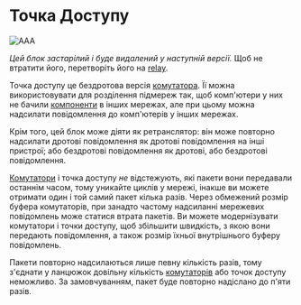 # Точка Доступу

![AAA](oredict:oc:accessPoint)

*Цей блок застарілий і буде видалений у наступній версії.* Щоб не втратити його, перетворіть його на [relay](relay.md).

Точка доступу це бездротова версія [комутатора](switch.md). Її можна використовувати для розділення підмереж так, щоб комп'ютери у них не бачили [компоненти](../general/computer.md) в інших мережах, але при цьому можна надсилати повідомлення до комп'ютерів у інших мережах.

Крім того, цей блок може діяти як ретранслятор: він може повторно надсилати дротові повідомлення як дротові повідомлення на інші пристрої; або бездротові повідомлення як дротові, або бездротові повідомлення.

[Комутатори](switch.md) і точка доступу *не* відстежують, які пакети вони передавали останнім часом, тому уникайте циклів у мережі, інакше ви можете отримати один і той самий пакет кілька разів. Через обмежений розмір буфера комутаторів, при занадто частому надсиланні мережевих повідомлень може статися втрата пакетів. Ви можете модернізувати комутатори і точки доступу, щоб збільшити швидкість, з якою вони передають повідомлення, а також розмір їхньої внутрішнього буферу повідомлень.

Пакети повторно надсилаються лише певну кількість разів, тому з'єднати у ланцюжок довільну кількість [комутаторів](switch.md) або точок доступу неможливо. За замовчуванням, пакет буде повторно надіслано до п'яти разів.
